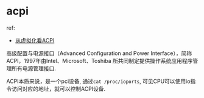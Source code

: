 # acpi
ref:
- [从虚拟化看ACPI](https://cloud.tencent.com/developer/article/1087501)

高级配置与电源接口（Advanced Configuration and Power Interface），简称ACPI，1997年由Intel、Microsoft、Toshiba 所共同制定提供操作系统应用程序管理所有电源管理接口.

ACPI本质来说，是一个pci设备, 通过`cat /proc/ioports`, 可见CPU可以使用io指令访问对应的地址，就可以控制ACPI设备.